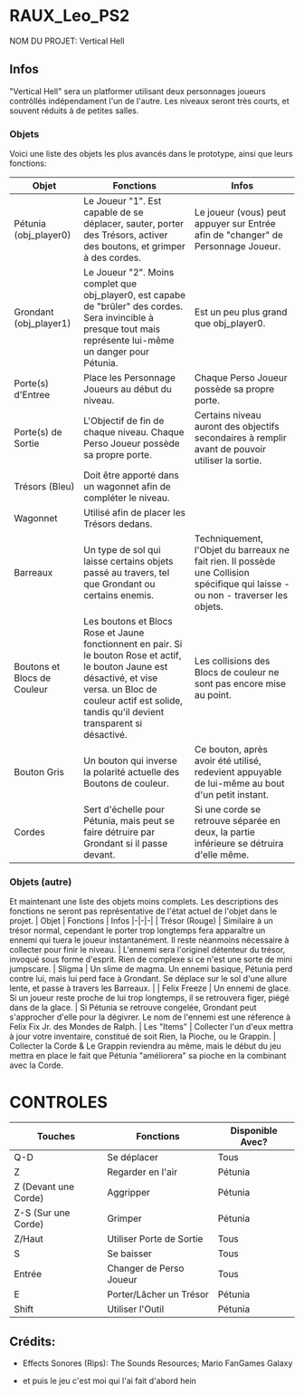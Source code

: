 # RAUX_Leo_PS2

NOM DU PROJET: Vertical Hell
## Infos

"Vertical Hell" sera un platformer utilisant deux personnages joueurs contrôllés indépendament l'un de l'autre. Les niveaux seront très courts, et souvent réduits à de petites salles.

### Objets
Voici une liste des objets les plus avancés dans le prototype, ainsi que leurs fonctions:

| Objet | Fonctions | Infos
|-|-|-|
| Pétunia (obj_player0) | Le Joueur "1". Est capable de se déplacer, sauter, porter des Trésors, activer des boutons, et grimper à des cordes. | Le joueur (vous) peut appuyer sur Entrée afin de "changer" de Personnage Joueur.
| Grondant (obj_player1) | Le Joueur "2". Moins complet que obj_player0, est capabe de "brûler" des cordes. Sera invincible à presque tout mais représente lui-même un danger pour Pétunia. | Est un peu plus grand que obj_player0.
| Porte(s) d'Entree | Place les Personnage Joueurs au début du niveau. | Chaque Perso Joueur possède sa propre porte.
| Porte(s) de Sortie | L'Objectif de fin de chaque niveau. Chaque Perso Joueur possède sa propre porte. | Certains niveau auront des objectifs secondaires à remplir avant de pouvoir utiliser la sortie.
| Trésors (Bleu) | Doit être apporté dans un wagonnet afin de compléter le niveau. |
| Wagonnet | Utilisé afin de placer les Trésors dedans. |
| Barreaux | Un type de sol qui laisse certains objets passé au travers, tel que Grondant ou certains enemis. | Techniquement, l'Objet du barreaux ne fait rien. Il possède une Collision spécifique qui laisse - ou non - traverser les objets.
| Boutons et Blocs de Couleur | Les boutons et Blocs Rose et Jaune fonctionnent en pair. Si le bouton Rose et actif, le bouton Jaune est désactivé, et vise versa. un Bloc de couleur actif est solide, tandis qu'il devient transparent si désactivé. | Les collisions des Blocs de couleur ne sont pas encore mise au point.
| Bouton Gris | Un bouton qui inverse la polarité actuelle des Boutons de couleur. | Ce bouton, après avoir été utilisé, redevient appuyable de lui-même au bout d'un petit instant.
| Cordes | Sert d'échelle pour Pétunia, mais peut se faire détruire par Grondant si il passe devant. | Si une corde se retrouve séparée en deux, la partie inférieure se détruira d'elle même.

### Objets (autre)
Et maintenant une liste des objets moins complets. Les descriptions des fonctions ne seront pas représentative de l'état actuel de l'objet dans le projet.
| Objet | Fonctions | Infos
|-|-|-|
| Trésor (Rouge) | Similaire à un trésor normal, cependant le porter trop longtemps fera apparaître un ennemi qui tuera le joueur instantanément. Il reste néanmoins nécessaire à collecter pour finir le niveau. | L'ennemi sera l'originel détenteur du trésor, invoqué sous forme d'esprit. Rien de complexe si ce n'est une sorte de mini jumpscare.
| Sligma | Un slime de magma. Un ennemi basique, Pétunia perd contre lui, mais lui perd face à Grondant. Se déplace sur le sol d'une allure lente, et passe à travers les Barreaux. |
| Felix Freeze | Un ennemi de glace. Si un joueur reste proche de lui trop longtemps, il se retrouvera figer, piégé dans de la glace. | Si Pétunia se retrouve congelée, Grondant peut s'approcher d'elle pour la dégivrer. Le nom de l'ennemi est une réference à Felix Fix Jr. des Mondes de Ralph.
| Les "Items" | Collecter l'un d'eux mettra à jour votre inventaire, constitué de soit Rien, la Pioche, ou le Grappin. | Collecter la Corde & Le Grappin reviendra au même, mais le début du jeu mettra en place le fait que Pétunia "améliorera" sa pioche en la combinant avec la Corde.

# CONTROLES

| Touches | Fonctions | Disponible Avec?
|-|-|-|
| Q-D | Se déplacer | Tous
| Z | Regarder en l'air | Pétunia
| Z (Devant une Corde) | Aggripper | Pétunia
| Z-S (Sur une Corde) | Grimper | Pétunia
| Z/Haut | Utiliser Porte de Sortie | Tous
| S | Se baisser | Tous
| Entrée | Changer de Perso Joueur | Tous
| E | Porter/Lâcher un Trésor | Pétunia
| Shift | Utiliser l'Outil | Pétunia

## Crédits:

- Effects Sonores (Rips): The Sounds Resources; Mario FanGames Galaxy
  
- et puis le jeu c'est moi qui l'ai fait d'abord hein
